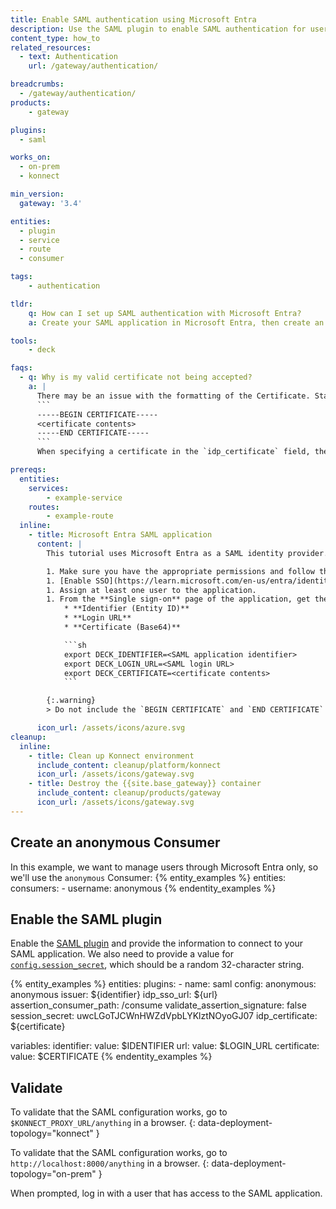 ```yaml
---
title: Enable SAML authentication using Microsoft Entra
description: Use the SAML plugin to enable SAML authentication for users configured in Microsoft Entra.
content_type: how_to
related_resources:
  - text: Authentication
    url: /gateway/authentication/

breadcrumbs:
  - /gateway/authentication/
products:
    - gateway

plugins:
  - saml

works_on:
  - on-prem
  - konnect

min_version:
  gateway: '3.4'

entities: 
  - plugin
  - service
  - route
  - consumer

tags:
    - authentication

tldr:
    q: How can I set up SAML authentication with Microsoft Entra?
    a: Create your SAML application in Microsoft Entra, then create an anonymous Consumer in {{site.base_gateway}}. Enable the SAML plugin and configure it with the SAML application identifier, login URL, and certificate.

tools:
    - deck

faqs:
  - q: Why is my valid certificate not being accepted?
    a: |
      There may be an issue with the formatting of the Certificate. Standard certificates contain a header and a footer:
      ```
      -----BEGIN CERTIFICATE-----
      <certificate contents>
      -----END CERTIFICATE-----
      ```
      When specifying a certificate in the `idp_certificate` field, these must be removed. The value should be the certificate contents only.

prereqs:
  entities:
    services:
        - example-service
    routes:
        - example-route
  inline:
    - title: Microsoft Entra SAML application
      content: |
        This tutorial uses Microsoft Entra as a SAML identity provider.

        1. Make sure you have the appropriate permissions and follow the steps in the Microsoft docs to [set up a SAML application](https://learn.microsoft.com/en-us/entra/identity/enterprise-apps/add-application-portal).
        1. [Enable SSO](https://learn.microsoft.com/en-us/entra/identity/app-proxy/conceptual-sso-apps#update-the-saml-configuration) for the application.
        1. Assign at least one user to the application. 
        1. From the **Single sign-on** page of the application, get the values of the following fields and add them to your environment:
            * **Identifier (Entity ID)**
            * **Login URL** 
            * **Certificate (Base64)** 

            ```sh
            export DECK_IDENTIFIER=<SAML application identifier>
            export DECK_LOGIN_URL=<SAML login URL>
            export DECK_CERTIFICATE=<certificate contents>
            ```

        {:.warning}
        > Do not include the `BEGIN CERTIFICATE` and `END CERTIFICATE` lines in the certificate variable. Add only the certificate contents.

      icon_url: /assets/icons/azure.svg
cleanup:
  inline:
    - title: Clean up Konnect environment
      include_content: cleanup/platform/konnect
      icon_url: /assets/icons/gateway.svg
    - title: Destroy the {{site.base_gateway}} container
      include_content: cleanup/products/gateway
      icon_url: /assets/icons/gateway.svg
---
```


## Create an anonymous Consumer

In this example, we want to manage users through Microsoft Entra only, so we'll use the `anonymous` Consumer:
{% entity_examples %}
entities:
    consumers:
        - username: anonymous
{% endentity_examples %}

## Enable the SAML plugin

Enable the [SAML plugin](/plugins/saml/) and provide the information to connect to your SAML application.
We also need to provide a value for [`config.session_secret`](/plugins/saml/reference/#schema--config-session-secret), which should be a random 32-character string.

{% entity_examples %}
entities:
    plugins:
        - name: saml
          config:
            anonymous: anonymous
            issuer: ${identifier}
            idp_sso_url: ${url}
            assertion_consumer_path: /consume
            validate_assertion_signature: false
            session_secret: uwcLGoTJCWnHWZdVpbLYKlztNOyoGJ07
            idp_certificate: ${certificate}

variables:
  identifier:
    value: $IDENTIFIER
  url:
    value: $LOGIN_URL
  certificate:
    value: $CERTIFICATE
{% endentity_examples %}

## Validate

To validate that the SAML configuration works, go to `$KONNECT_PROXY_URL/anything` in a browser.
{: data-deployment-topology="konnect" }

To validate that the SAML configuration works, go to `http://localhost:8000/anything` in a browser.
{: data-deployment-topology="on-prem" }

When prompted, log in with a user that has access to the SAML application.